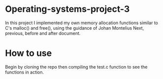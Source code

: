 # Operating-systems-project-3

In this project I implemented my own memory allocation functions similar to C's malloc() and free(), using the guidance of Johan Montelius Next, previous, before and after document.

# How to use
Begin by cloning the repo then compiling the test.c function to see the functions in action.
